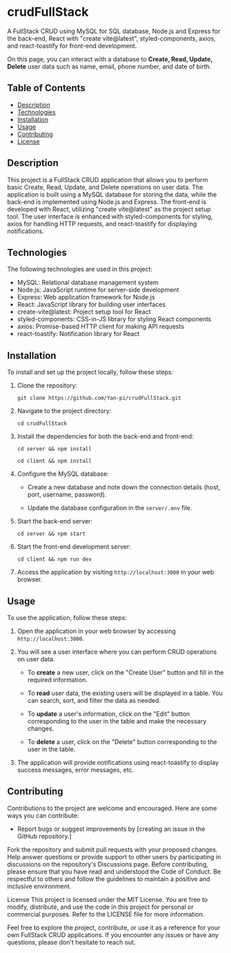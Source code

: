 # crudFullStack

A FullStack CRUD using MySQL for SQL database, Node.js and Express for the back-end, React with "create vite@latest", styled-components, axios, and react-toastify for front-end development.

On this page, you can interact with a database to **Create, Read, Update, Delete** user data such as name, email, phone number, and date of birth.

## Table of Contents

- [Description](#description)
- [Technologies](#technologies)
- [Installation](#installation)
- [Usage](#usage)
- [Contributing](#contributing)
- [License](#license)

## Description

This project is a FullStack CRUD application that allows you to perform basic Create, Read, Update, and Delete operations on user data. The application is built using a MySQL database for storing the data, while the back-end is implemented using Node.js and Express. The front-end is developed with React, utilizing "create vite@latest" as the project setup tool. The user interface is enhanced with styled-components for styling, axios for handling HTTP requests, and react-toastify for displaying notifications.

## Technologies

The following technologies are used in this project:

- MySQL: Relational database management system
- Node.js: JavaScript runtime for server-side development
- Express: Web application framework for Node.js
- React: JavaScript library for building user interfaces
- create-vite@latest: Project setup tool for React
- styled-components: CSS-in-JS library for styling React components
- axios: Promise-based HTTP client for making API requests
- react-toastify: Notification library for React

## Installation

To install and set up the project locally, follow these steps:

1. Clone the repository:

   ```shell
   git clone https://github.com/Yan-pi/crudFullStack.git
   ```

2. Navigate to the project directory:

   ```shell
   cd crudFullStack
   ```

3. Install the dependencies for both the back-end and front-end:

   ```shell
   cd server && npm install
   ```

   ```shell
   cd client && npm install
   ```

4. Configure the MySQL database:

   - Create a new database and note down the connection details (host, port, username, password).

   - Update the database configuration in the `server/.env` file.

5. Start the back-end server:

   ```shell
   cd server && npm start
   ```

6. Start the front-end development server:

   ```shell
   cd client && npm run dev
   ```

7. Access the application by visiting `http://localhost:3000` in your web browser.

## Usage

To use the application, follow these steps:

1. Open the application in your web browser by accessing `http://localhost:3000`.

2. You will see a user interface where you can perform CRUD operations on user data.

   - To **create** a new user, click on the "Create User" button and fill in the required information.

   - To **read** user data, the existing users will be displayed in a table. You can search, sort, and filter the data as needed.

   - To **update** a user's information, click on the "Edit" button corresponding to the user in the table and make the necessary changes.

   - To **delete** a user, click on the "Delete" button corresponding to the user in the table.

3. The application will provide notifications using react-toastify to display success messages, error messages, etc.

## Contributing

Contributions to the project are welcome and encouraged. Here are some ways you can contribute:

- Report bugs or suggest improvements by [creating an issue in the GitHub repository.]

Fork the repository and submit pull requests with your proposed changes.
Help answer questions or provide support to other users by participating in discussions on the repository's Discussions page.
Before contributing, please ensure that you have read and understood the Code of Conduct. Be respectful to others and follow the guidelines to maintain a positive and inclusive environment.

License
This project is licensed under the MIT License. You are free to modify, distribute, and use the code in this project for personal or commercial purposes. Refer to the LICENSE file for more information.

Feel free to explore the project, contribute, or use it as a reference for your own FullStack CRUD applications. If you encounter any issues or have any questions, please don't hesitate to reach out.

